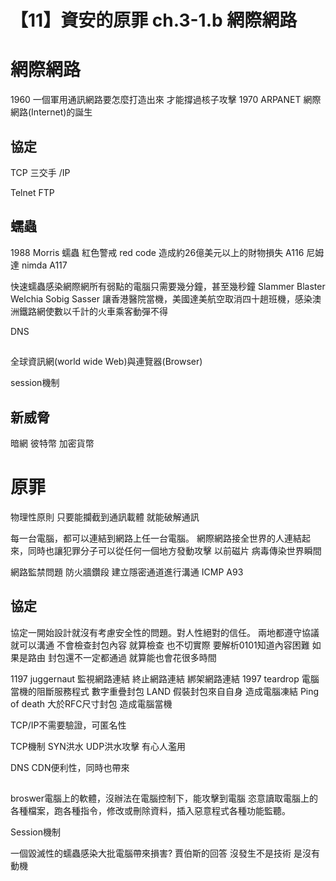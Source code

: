 # 【11】資安的原罪 ch.3-1.b 網際網路

# 網際網路
1960 一個軍用通訊網路要怎麼打造出來 才能撐過核子攻擊
1970 ARPANET
網際網路(Internet)的誕生

## 協定
TCP 三交手
/IP

Telnet 
FTP

## 蠕蟲
1988 Morris 蠕蟲
紅色警戒 red code 造成約26億美元以上的財物損失 A116
尼姆達 nimda A117

快速蠕蟲感染網際網所有弱點的電腦只需要幾分鐘，甚至幾秒鐘
Slammer
Blaster
Welchia
Sobig
Sasser 讓香港醫院當機，美國達美航空取消四十趟班機，感染澳洲鐵路網使數以千計的火車乘客動彈不得


DNS

##
全球資訊網(world wide Web)與連覽器(Browser)

session機制


## 新威脅
暗網
彼特幣 加密貨幣

# 原罪

物理性原則 只要能攔截到通訊載體 就能破解通訊

每一台電腦，都可以連結到網路上任一台電腦。
網際網路接全世界的人連結起來，同時也讓犯罪分子可以從任何一個地方發動攻擊
以前磁片 病毒傳染世界瞬間

網路監禁問題
防火牆鑽段 建立隱密通道進行溝通
ICMP A93

## 協定
協定一開始設計就沒有考慮安全性的問題。對人性絕對的信任。
兩地都遵守協議 就可以溝通 不會檢查封包內容 
就算檢查 也不切實際 要解析0101知道內容困難 如果是路由 封包還不一定都通過 就算能也會花很多時間

1197 juggernaut 監視網路連結 終止網路連結 綁架網路連結
1997 teardrop 電腦當機的阻斷服務程式
數字重疊封包
LAND 假裝封包來自自身 造成電腦凍結
Ping of death 大於RFC尺寸封包 造成電腦當機

TCP/IP不需要驗證，可匿名性

TCP機制 SYN洪水
UDP洪水攻擊
有心人濫用 

DNS CDN便利性，同時也帶來

##
broswer電腦上的軟體，沒辦法在電腦控制下，能攻擊到電腦
恣意讀取電腦上的各種檔案，跑各種指令，修改或刪除資料，插入惡意程式各種功能監聽。

Session機制

一個毀滅性的蠕蟲感染大批電腦帶來損害?
賈伯斯的回答 沒發生不是技術 是沒有動機